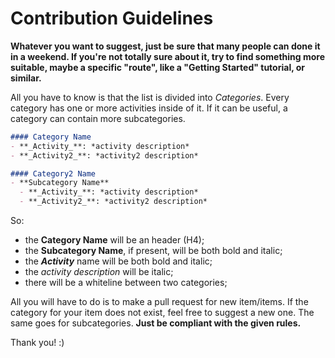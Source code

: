 # Contribution Guidelines

**Whatever you want to suggest, just be sure that many people can done it in a weekend. If you're not totally sure about it, try to find something more suitable, maybe a specific "route", like a "Getting Started" tutorial, or similar.**

All you have to know is that the list is divided into *Categories*. Every category has one or more activities inside of it. If it can be useful, a category can contain more subcategories.

```markdown
#### Category Name
- **_Activity_**: *activity description*
- **_Activity2_**: *activity2 description*

#### Category2 Name
- **Subcategory Name**
  - **_Activity_**: *activity description*
  - **_Activity2_**: *activity2 description*
```

So:

- the **Category Name** will be an header (H4);
- the **Subcategory Name**, if present, will be both bold and italic;
- the **_Activity_** name will be both bold and italic;
- the *activity description* will be italic;
- there will be a whiteline between two categories;

All you will have to do is to make a pull request for new item/items. If the category for your item does not exist, feel free to suggest a new one. The same goes for subcategories. **Just be compliant with the given rules.**

Thank you! :)

